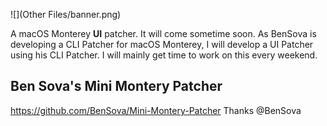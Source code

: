 ![](Other Files/banner.png)

A macOS Monterey **UI** patcher. It will come sometime soon. As BenSova is developing a CLI Patcher for macOS Monterey, I will develop a UI Patcher using his CLI Patcher. I will mainly get time to work on this every weekend.

## Ben Sova's Mini Montery Patcher
https://github.com/BenSova/Mini-Montery-Patcher
Thanks @BenSova

